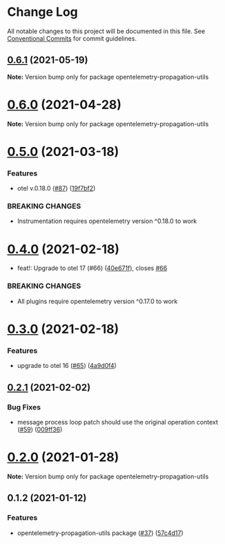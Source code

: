 # Change Log

All notable changes to this project will be documented in this file.
See [Conventional Commits](https://conventionalcommits.org) for commit guidelines.

## [0.6.1](https://github.com/aspecto-io/opentelemetry-ext-js/compare/opentelemetry-propagation-utils@0.6.0...opentelemetry-propagation-utils@0.6.1) (2021-05-19)

**Note:** Version bump only for package opentelemetry-propagation-utils





# [0.6.0](https://github.com/aspecto-io/opentelemetry-ext-js/compare/opentelemetry-propagation-utils@0.5.0...opentelemetry-propagation-utils@0.6.0) (2021-04-28)

**Note:** Version bump only for package opentelemetry-propagation-utils





# [0.5.0](https://github.com/aspecto-io/opentelemetry-ext-js/compare/opentelemetry-propagation-utils@0.4.0...opentelemetry-propagation-utils@0.5.0) (2021-03-18)


### Features

* otel v.0.18.0 ([#87](https://github.com/aspecto-io/opentelemetry-ext-js/issues/87)) ([19f7bf2](https://github.com/aspecto-io/opentelemetry-ext-js/commit/19f7bf2182e7fafa71817aa7038221755de68007))


### BREAKING CHANGES

* Instrumentation requires opentelemetry version ^0.18.0 to work





# [0.4.0](https://github.com/aspecto-io/opentelemetry-ext-js/compare/opentelemetry-propagation-utils@0.3.0...opentelemetry-propagation-utils@0.4.0) (2021-02-18)


* feat!: Upgrade to otel 17 (#66) ([40e671f](https://github.com/aspecto-io/opentelemetry-ext-js/commit/40e671fb2bb6fd9b33026b650ef9ae48c1e3f57a)), closes [#66](https://github.com/aspecto-io/opentelemetry-ext-js/issues/66)


### BREAKING CHANGES

* All plugins require opentelemetry version ^0.17.0 to work





# [0.3.0](https://github.com/aspecto-io/opentelemetry-ext-js/compare/opentelemetry-propagation-utils@0.2.1...opentelemetry-propagation-utils@0.3.0) (2021-02-18)


### Features

* upgrade to otel 16 ([#65](https://github.com/aspecto-io/opentelemetry-ext-js/issues/65)) ([4a9d0f4](https://github.com/aspecto-io/opentelemetry-ext-js/commit/4a9d0f404bb934a71b502952e58d50ad006f86d5))





## [0.2.1](https://github.com/aspecto-io/opentelemetry-ext-js/compare/opentelemetry-propagation-utils@0.2.0...opentelemetry-propagation-utils@0.2.1) (2021-02-02)


### Bug Fixes

* message process loop patch should use the original operation context ([#59](https://github.com/aspecto-io/opentelemetry-ext-js/issues/59)) ([009ff36](https://github.com/aspecto-io/opentelemetry-ext-js/commit/009ff363d94a731f3407c2584404be83756fcc03))





# [0.2.0](https://github.com/aspecto-io/opentelemetry-ext-js/compare/opentelemetry-propagation-utils@0.1.2...opentelemetry-propagation-utils@0.2.0) (2021-01-28)

**Note:** Version bump only for package opentelemetry-propagation-utils





## 0.1.2 (2021-01-12)


### Features

* opentelemetry-propagation-utils package ([#37](https://github.com/aspecto-io/opentelemetry-ext-js/issues/37)) ([57c4d17](https://github.com/aspecto-io/opentelemetry-ext-js/commit/57c4d171f24e215cb8fed0be0e9375ae59f8df5e))
